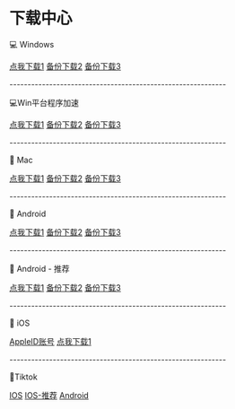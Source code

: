 # 下载中心

💻 Windows

[点我下载1](https://alumninpustedutw-my.sharepoint.com/:u:/g/personal/empty_alumni_npust_edu_tw/EfLZOMSxFkhCuoZB5UkmueMBZDR1fjhLJCa_zCJ3NQW3SQ?download=1)   [备份下载2](https://alumninpustedutw-my.sharepoint.com/:u:/g/personal/empty_alumni_npust_edu_tw/EfLZOMSxFkhCuoZB5UkmueMBZDR1fjhLJCa_zCJ3NQW3SQ?e=5DbRH1)   [备份下载3](https://www.now61.cn/s/WXvksE)

\------------------------------------------------------------

💻Win平台程序加速

[点我下载1](https://alumninpustedutw-my.sharepoint.com/:u:/g/personal/empty_alumni_npust_edu_tw/ERTNre8LCMRNgvvSx_29SpoBcbdw4XBbyd0pZRO5CcBiFQ?download=1)   [备份下载2](https://alumninpustedutw-my.sharepoint.com/:u:/g/personal/empty_alumni_npust_edu_tw/ERTNre8LCMRNgvvSx_29SpoBcbdw4XBbyd0pZRO5CcBiFQ?e=rYZj4D)   [备份下载3](https://www.now61.cn/s/5NZOH7)

\------------------------------------------------------------

🍏 Mac

&#x20;[点我下载1](https://alumninpustedutw-my.sharepoint.com/:u:/g/personal/empty_alumni_npust_edu_tw/EZmPV0jrhQ5KgeMjPpF75FgBYfS85SRchY2FmZcrAjHz2Q?download=1)   [备份下载2](https://alumninpustedutw-my.sharepoint.com/:u:/g/personal/empty_alumni_npust_edu_tw/EZmPV0jrhQ5KgeMjPpF75FgBYfS85SRchY2FmZcrAjHz2Q?e=CzO5cF)   [备份下载3](https://www.now61.cn/s/zgONtq)

\------------------------------------------------------------

📱 Android

[点我下载1](https://pub-a1becde5f2744674983c81fb22f5113d.r2.dev/Lj.apk)   [备份下载2](https://alumninpustedutw-my.sharepoint.com/:u:/g/personal/empty_alumni_npust_edu_tw/EWDhnVrl6hlDmFQAeNmmHtoBtPDYTx5UqxCFGgIi2WT3cQ?e=Fqsq1e)   [备份下载3](https://www.now61.cn/s/GAVluz)

\------------------------------------------------------------

📱 Android - 推荐

[点我下载1](https://pub-a1becde5f2744674983c81fb22f5113d.r2.dev/Lj1.apk)   [备份下载2](https://alumninpustedutw-my.sharepoint.com/:u:/g/personal/empty_alumni_npust_edu_tw/EWZ6GAN5M7tBjNV670H2f9sBzzBpVUh_OzvBXaZGUaaYqg?e=qI2qEC)   [备份下载3](https://www.now61.cn/s/EJ3ZCb)

\------------------------------------------------------------

🍎 iOS

[AppleID账号](https://www.lengjiao.me/index.php?rp=/knowledgebase/2/IosID.html)   [点我下载1](https://apps.apple.com/us/app/shadowrocket/id932747118)

\------------------------------------------------------------

🎵Tiktok

[IOS](../qi-ta-jiao-cheng/ios-ping-tai-shi-yong-tiktok-jiao-cheng.md)   [IOS-推荐](../qi-ta-jiao-cheng/ios-ping-tai-shi-yong-tiktok-jiao-cheng-ios16.4-tui-jian.md)   [Android](../qi-ta-jiao-cheng/android-ping-tai-shi-yong-tiktok-jiao-cheng.md)

